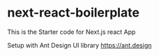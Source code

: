 # next-react-boilerplate
This is the Starter code for Next.js react App 

Setup with Ant Design UI library https://ant.design


